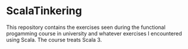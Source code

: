 # ScalaTinkering
This repository contains the exercises seen during the functional progamming course in university and whatever exercises I encountered using Scala.
The course treats Scala 3.
